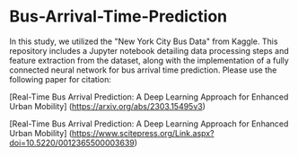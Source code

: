 # Bus-Arrival-Time-Prediction

In this study, we utilized the "New York City Bus Data" from Kaggle. This repository includes a Jupyter notebook detailing data processing steps and feature extraction from the dataset, along with the implementation of a fully connected neural network for bus arrival time prediction.  Please use the following paper for citation:  

[Real-Time Bus Arrival Prediction: A Deep Learning Approach for Enhanced Urban Mobility] (https://arxiv.org/abs/2303.15495v3)

[Real-Time Bus Arrival Prediction: A Deep Learning Approach for Enhanced Urban Mobility] (https://www.scitepress.org/Link.aspx?doi=10.5220/0012365500003639)


